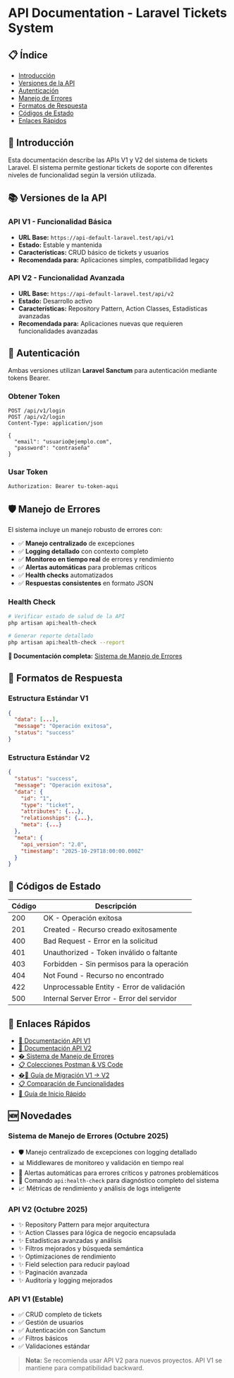# API Documentation - Laravel Tickets System

## 📋 Índice

- [Introducción](#introducción)
- [Versiones de la API](#versiones-de-la-api)
- [Autenticación](#autenticación)
- [Manejo de Errores](#manejo-de-errores)
- [Formatos de Respuesta](#formatos-de-respuesta)
- [Códigos de Estado](#códigos-de-estado)
- [Enlaces Rápidos](#enlaces-rápidos)

## 🚀 Introducción

Esta documentación describe las APIs V1 y V2 del sistema de tickets Laravel. El sistema permite gestionar tickets de soporte con diferentes niveles de funcionalidad según la versión utilizada.

## 📚 Versiones de la API

### API V1 - Funcionalidad Básica
- **URL Base:** `https://api-default-laravel.test/api/v1`
- **Estado:** Estable y mantenida
- **Características:** CRUD básico de tickets y usuarios
- **Recomendada para:** Aplicaciones simples, compatibilidad legacy

### API V2 - Funcionalidad Avanzada
- **URL Base:** `https://api-default-laravel.test/api/v2`
- **Estado:** Desarrollo activo
- **Características:** Repository Pattern, Action Classes, Estadísticas avanzadas
- **Recomendada para:** Aplicaciones nuevas que requieren funcionalidades avanzadas

## 🔐 Autenticación

Ambas versiones utilizan **Laravel Sanctum** para autenticación mediante tokens Bearer.

### Obtener Token
```http
POST /api/v1/login
POST /api/v2/login
Content-Type: application/json

{
  "email": "usuario@ejemplo.com",
  "password": "contraseña"
}
```

### Usar Token
```http
Authorization: Bearer tu-token-aqui
```

## 🛡️ Manejo de Errores

El sistema incluye un manejo robusto de errores con:

- ✅ **Manejo centralizado** de excepciones
- ✅ **Logging detallado** con contexto completo
- ✅ **Monitoreo en tiempo real** de errores y rendimiento
- ✅ **Alertas automáticas** para problemas críticos
- ✅ **Health checks** automatizados
- ✅ **Respuestas consistentes** en formato JSON

### Health Check
```bash
# Verificar estado de salud de la API
php artisan api:health-check

# Generar reporte detallado
php artisan api:health-check --report
```

**📖 Documentación completa:** [Sistema de Manejo de Errores](ERROR_HANDLING.md)

## 📄 Formatos de Respuesta

### Estructura Estándar V1
```json
{
  "data": [...],
  "message": "Operación exitosa",
  "status": "success"
}
```

### Estructura Estándar V2
```json
{
  "status": "success",
  "message": "Operación exitosa",
  "data": {
    "id": "1",
    "type": "ticket",
    "attributes": {...},
    "relationships": {...},
    "meta": {...}
  },
  "meta": {
    "api_version": "2.0",
    "timestamp": "2025-10-29T18:00:00.000Z"
  }
}
```

## 🎯 Códigos de Estado

| Código | Descripción |
|--------|-------------|
| 200 | OK - Operación exitosa |
| 201 | Created - Recurso creado exitosamente |
| 400 | Bad Request - Error en la solicitud |
| 401 | Unauthorized - Token inválido o faltante |
| 403 | Forbidden - Sin permisos para la operación |
| 404 | Not Found - Recurso no encontrado |
| 422 | Unprocessable Entity - Error de validación |
| 500 | Internal Server Error - Error del servidor |

## 🔗 Enlaces Rápidos

- [📖 Documentación API V1](./v1/README.md)
- [📖 Documentación API V2](./v2/README.md)
- [�️ Sistema de Manejo de Errores](./ERROR_HANDLING.md)
- [📋 Colecciones Postman & VS Code](./COLLECTIONS.md)
- [�🔄 Guía de Migración V1 → V2](./MIGRATION.md)
- [📋 Comparación de Funcionalidades](./COMPARISON.md)
- [🚀 Guía de Inicio Rápido](./QUICKSTART.md)

## 🆕 Novedades

### Sistema de Manejo de Errores (Octubre 2025)
- 🛡️ Manejo centralizado de excepciones con logging detallado
- 📊 Middlewares de monitoreo y validación en tiempo real
- 🚨 Alertas automáticas para errores críticos y patrones problemáticos
- 🏥 Comando `api:health-check` para diagnóstico completo del sistema
- 📈 Métricas de rendimiento y análisis de logs inteligente

### API V2 (Octubre 2025)
- ✨ Repository Pattern para mejor arquitectura
- ✨ Action Classes para lógica de negocio encapsulada
- ✨ Estadísticas avanzadas y análisis
- ✨ Filtros mejorados y búsqueda semántica
- ✨ Optimizaciones de rendimiento
- ✨ Field selection para reducir payload
- ✨ Paginación avanzada
- ✨ Auditoría y logging mejorados

### API V1 (Estable)
- ✅ CRUD completo de tickets
- ✅ Gestión de usuarios
- ✅ Autenticación con Sanctum
- ✅ Filtros básicos
- ✅ Validaciones estándar


> **Nota:** Se recomienda usar API V2 para nuevos proyectos. API V1 se mantiene para compatibilidad backward.
